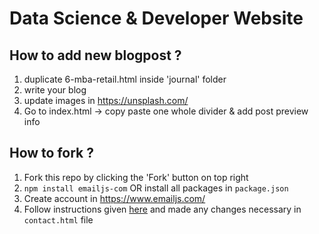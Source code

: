 # Data Science & Developer Website

## How to add new blogpost ?

1. duplicate 6-mba-retail.html inside 'journal' folder
2. write your blog
3. update images in https://unsplash.com/
4. Go to index.html -> copy paste one whole divider & add post preview info

## How to fork ?

1. Fork this repo by clicking the 'Fork' button on top right
2. `npm install emailjs-com` OR install all packages in `package.json`
3. Create account in https://www.emailjs.com/
4. Follow instructions given [here](https://www.emailjs.com/docs/tutorial/overview/) and made any changes necessary in `contact.html` file
